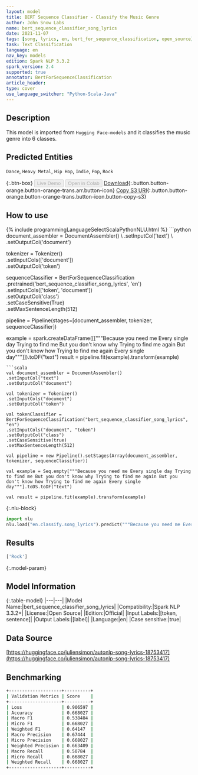 ```yaml
---
layout: model
title: BERT Sequence Classifier - Classify the Music Genre
author: John Snow Labs
name: bert_sequence_classifier_song_lyrics
date: 2021-11-07
tags: [song, lyrics, en, bert_for_sequence_classification, open_source]
task: Text Classification
language: en
nav_key: models
edition: Spark NLP 3.3.2
spark_version: 2.4
supported: true
annotator: BertForSequenceClassification
article_header:
type: cover
use_language_switcher: "Python-Scala-Java"
---
```


## Description

This model is imported from `Hugging Face-models` and it classifies the music genre into 6 classes.

## Predicted Entities

`Dance`, `Heavy Metal`, `Hip Hop`, `Indie`, `Pop`, `Rock`

{:.btn-box}
<button class="button button-orange" disabled>Live Demo</button>
<button class="button button-orange" disabled>Open in Colab</button>
[Download](https://s3.amazonaws.com/auxdata.johnsnowlabs.com/public/models/bert_sequence_classifier_song_lyrics_en_3.3.2_2.4_1636283685615.zip){:.button.button-orange.button-orange-trans.arr.button-icon}
[Copy S3 URI](s3://auxdata.johnsnowlabs.com/public/models/bert_sequence_classifier_song_lyrics_en_3.3.2_2.4_1636283685615.zip){:.button.button-orange.button-orange-trans.button-icon.button-copy-s3}

## How to use



<div class="tabs-box" markdown="1">
{% include programmingLanguageSelectScalaPythonNLU.html %}
```python
document_assembler = DocumentAssembler() \
.setInputCol('text') \
.setOutputCol('document')

tokenizer = Tokenizer() \
.setInputCols(['document']) \
.setOutputCol('token')

sequenceClassifier = BertForSequenceClassification \
.pretrained('bert_sequence_classifier_song_lyrics', 'en') \
.setInputCols(['token', 'document']) \
.setOutputCol('class') \
.setCaseSensitive(True) \
.setMaxSentenceLength(512)

pipeline = Pipeline(stages=[document_assembler, tokenizer, sequenceClassifier])

example = spark.createDataFrame([["""Because you need me Every single day Trying to find me But you don't know why Trying to find me again But you don't know how Trying to find me again Every single day"""]]).toDF("text")
result = pipeline.fit(example).transform(example)
```
```scala
val document_assembler = DocumentAssembler() 
.setInputCol("text") 
.setOutputCol("document")

val tokenizer = Tokenizer() 
.setInputCols("document") 
.setOutputCol("token")

val tokenClassifier = BertForSequenceClassification("bert_sequence_classifier_song_lyrics", "en")
.setInputCols("document", "token")
.setOutputCol("class")
.setCaseSensitive(true)
.setMaxSentenceLength(512)

val pipeline = new Pipeline().setStages(Array(document_assembler, tokenizer, sequenceClassifier))

val example = Seq.empty["""Because you need me Every single day Trying to find me But you don't know why Trying to find me again But you don't know how Trying to find me again Every single day"""].toDS.toDF("text")

val result = pipeline.fit(example).transform(example)
```


{:.nlu-block}
```python
import nlu
nlu.load("en.classify.song_lyrics").predict("""Because you need me Every single day Trying to find me But you don't know why Trying to find me again But you don't know how Trying to find me again Every single day""")
```

</div>

## Results

```bash
['Rock']
```

{:.model-param}
## Model Information

{:.table-model}
|---|---|
|Model Name:|bert_sequence_classifier_song_lyrics|
|Compatibility:|Spark NLP 3.3.2+|
|License:|Open Source|
|Edition:|Official|
|Input Labels:|[token, sentence]|
|Output Labels:|[label]|
|Language:|en|
|Case sensitive:|true|

## Data Source

[https://huggingface.co/juliensimon/autonlp-song-lyrics-18753417](https://huggingface.co/juliensimon/autonlp-song-lyrics-18753417)

## Benchmarking

```bash
+--------------------+----------+
| Validation Metrics | Score    |
+--------------------+----------+
| Loss               | 0.906597 |
| Accuracy           | 0.668027 |
| Macro F1           | 0.538484 |
| Micro F1           | 0.668027 |
| Weighted F1        | 0.64147  |
| Macro Precision    | 0.67444  |
| Micro Precision    | 0.668027 |
| Weighted Precision | 0.663409 |
| Macro Recall       | 0.50784  |
| Micro Recall       | 0.668027 |
| Weighted Recall    | 0.668027 |
+--------------------+----------+

```
